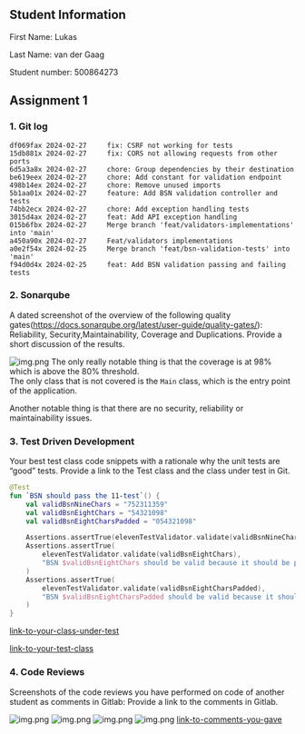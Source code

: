 ## Student Information

First Name: Lukas

Last Name: van der Gaag

Student number: 500864273

## Assignment 1

### 1. Git log

```
df069fax 2024-02-27     fix: CSRF not working for tests
15db881x 2024-02-27     fix: CORS not allowing requests from other ports
6d5a3a8x 2024-02-27     chore: Group dependencies by their destination
be619eex 2024-02-27     chore: Add constant for validation endpoint
498b14ex 2024-02-27     chore: Remove unused imports
5b1aa01x 2024-02-27     feature: Add BSN validation controller and tests
74bb2ecx 2024-02-27     chore: Add exception handling tests
3015d4ax 2024-02-27     feat: Add API exception handling
015b6fbx 2024-02-27     Merge branch 'feat/validators-implementations' into 'main'
a450a90x 2024-02-27     Feat/validators implementations
a0e2f54x 2024-02-25     Merge branch 'feat/bsn-validation-tests' into 'main'
f94d0d4x 2024-02-25     feat: Add BSN validation passing and failing tests
```

### 2. Sonarqube

A dated screenshot of the overview of the following  quality gates(https://docs.sonarqube.org/latest/user-guide/quality-gates/): Reliability, Security,Maintainability, Coverage and Duplications. Provide a short discussion of the results.

![img.png](/docs/sonarqube.png)
The only really notable thing is that the coverage is at 98% which is above the 80% threshold.  
The only class that is not covered is the `Main` class, which is the entry point of the application.

Another notable thing is that there are no security, reliability or maintainability issues.

### 3. Test Driven Development

Your best test class code snippets with a rationale why the unit tests are “good” tests.  Provide a link to the Test class and the class under test in Git.

```kt
@Test
fun `BSN should pass the 11-test`() {
    val validBsnNineChars = "752311359"
    val validBsnEightChars = "54321098"
    val validBsnEightCharsPadded = "054321098"

    Assertions.assertTrue(elevenTestValidator.validate(validBsnNineChars), "BSN $validBsnNineChars should be valid")
    Assertions.assertTrue(
        elevenTestValidator.validate(validBsnEightChars),
        "BSN $validBsnEightChars should be valid because it should be padded with a zero"
    )
    Assertions.assertTrue(
        elevenTestValidator.validate(validBsnEightCharsPadded),
        "BSN $validBsnEightCharsPadded should be valid because it should be padded with a zero"
    )
}
```

[link-to-your-class-under-test](/src/main/kotlin/nl/hva/bsn/validators/BsnValidator.kt)

[link-to-your-test-class](/src/test/kotlin/nl/hva/bsn/BsnValidationTests.kt)

### 4. Code Reviews

Screenshots of the code reviews you have performed on code of another student as comments in Gitlab: Provide a link to the comments in Gitlab.

![img.png](/docs/comment_1.png)
![img.png](/docs/comment_2.png)
![img.png](/docs/comment_3.png)
![img.png](/docs/comment_4.png)
[link-to-comments-you-gave](https://gitlab.fdmci.hva.nl/se-specialization-2023-2/tse1/dennis-verveer/bsn/-/merge_requests/4#note_622643)



